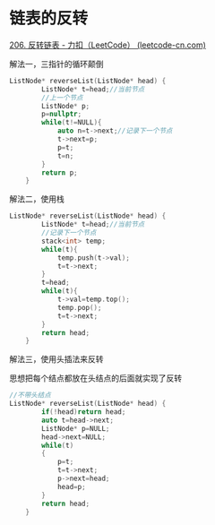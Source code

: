 # 链表的反转

[206. 反转链表 - 力扣（LeetCode） (leetcode-cn.com)](https://leetcode-cn.com/problems/reverse-linked-list/)

解法一，三指针的循环颠倒

```c++
ListNode* reverseList(ListNode* head) {
        ListNode* t=head;//当前节点
        //上一个节点
        ListNode* p;
        p=nullptr;
        while(t!=NULL){
            auto n=t->next;//记录下一个节点
            t->next=p;
            p=t;
            t=n;
        }
        return p;
    }
```

解法二，使用栈

```c++
ListNode* reverseList(ListNode* head) {
        ListNode* t=head;//当前节点
        //记录下一个节点
        stack<int> temp;
        while(t){
            temp.push(t->val);
            t=t->next;
        }
        t=head; 
        while(t){
            t->val=temp.top();
            temp.pop();
            t=t->next;
        }
        return head;
    }
```

解法三，使用头插法来反转

思想把每个结点都放在头结点的后面就实现了反转

```c++
//不带头结点
ListNode* reverseList(ListNode* head) {
        if(!head)return head;
        auto t=head->next;
        ListNode* p=NULL;
        head->next=NULL;
        while(t)
        {
            p=t;
            t=t->next;
            p->next=head;
            head=p;
        }
        return head;
    }
```

